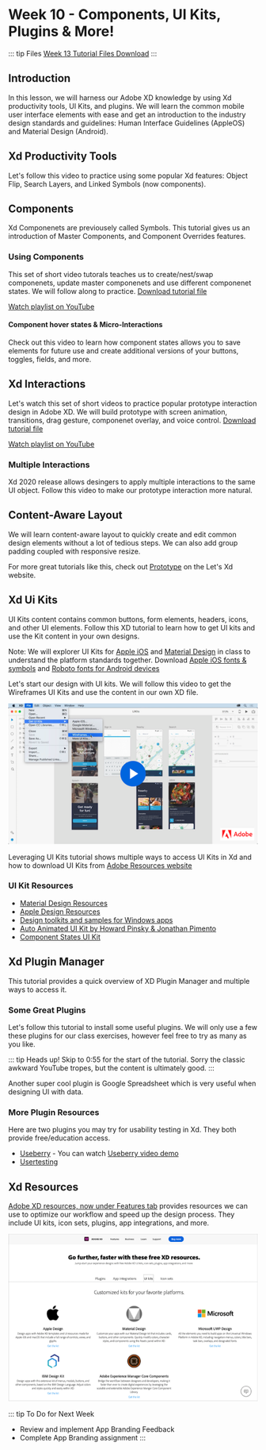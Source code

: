 # Week 10 - Components, UI Kits, Plugins & More!

::: tip Files
[Week 13 Tutorial Files Download](https://drive.google.com/uc?export=download&id=131s3TLxqdlr79sz892PJK5qFlk-2UJGd)
:::

## Introduction

In this lesson, we will harness our Adobe XD knowledge by using Xd productivity tools, UI Kits, and plugins. We will learn the common mobile user interface elements with ease and get an introduction to the industry design standards and guidelines: Human Interface Guidelines (AppleOS) and Material Design (Android).

## Xd Productivity Tools

Let's follow this video to practice using some popular Xd features: Object Flip, Search Layers, and Linked Symbols (now components).

<YouTube
  url="https://www.youtube.com/embed/wHlcOCJycxw"
  title=""
/>

## Components

Xd Componenets are previousely called Symbols. This tutorial gives us an introduction of Master Components, and Component Overrides features.

<YouTube
  url="https://www.youtube.com/embed/qrsuk6zl8B8"
  title=""
/>

### Using Components

This set of short video tutorals teaches us to create/nest/swap componenets, update master componenets and use different componenet states. We will follow along to practice. [Download tutorial file](https://www.dropbox.com/s/vfz93h52t0nsgvz/Components_Demo.xd?dl=0)

[Watch playlist on YouTube](https://youtube.com/playlist?list=PLHjwuoik-ep1PW3Dh29lgnN8X2VSBYEwt)

#### Component hover states & Micro-Interactions

Check out this video to learn how component states allows you to save elements for future use and create additional versions of your buttons, toggles, fields, and more.

<YouTube
  url="https://www.youtube.com/embed/c8ov6IzFE0c"
  title=""
/>

## Xd Interactions

Let's watch this set of short videos to practice popular prototype interaction design in Adobe XD. We will build prototype with screen animation, transitions, drag gesture, componenet overlay, and voice control. [Download tutorial file](https://www.dropbox.com/s/j12i70snyblerui/Prototyping_Demo.xd?dl=0)

[Watch playlist on YouTube](https://youtube.com/playlist?list=PLHjwuoik-ep2SMq4Ns1tQAHyk-Bj2kR3V)

### Multiple Interactions

Xd 2020 release allows desingers to apply multiple interactions to the same UI object. Follow this video to make our prototype interaction more natural.

<YouTube
  url="https://www.youtube.com/embed/zWQv9Qszm7c"
  title=""
/>

## Content-Aware Layout

We will learn content-aware layout to quickly create and edit common design elements without a lot of tedious steps. We can also add group padding coupled with responsive resize.

<YouTube
  url="https://www.youtube.com/embed/h2yyNV4fnN0"
  title=""
/>

For more great tutorials like this, check out [Prototype](https://www.adobe.com/products/xd/learn/prototype.html) on the Let's Xd website.

## Xd Ui Kits

UI Kits content contains common buttons, form elements, headers, icons, and other UI elements. Follow this XD tutorial to learn how to get UI kits and use the Kit content in your own designs.

Note: We will explorer UI Kits for [Apple iOS](https://developer.apple.com/design/resources/) and [Material Design]("https://material.io/resources) in class to understand the platform standards together. Download [Apple iOS fonts & symbols](https://developer.apple.com/fonts/) and [Roboto fonts for Android devices](https://material.io/design/typography/understanding-typography.html#system-fonts)

Let's start our design with UI kits. We will follow this video to get the Wireframes UI Kits and use the content in our own XD file.

[![Link to Adobe Xd tutorial on starting your design with UI kits](./wireframeUIkits.png)](https://helpx.adobe.com/xd/how-to/ui-kits.html)

Leveraging UI Kits tutorial shows multiple ways to access UI Kits in Xd and how to download UI Kits from [Adobe Resources website](https://helpx.adobe.com/xd/how-to/ui-kits.html)

<YouTube
  url="https://www.youtube.com/embed/Jgk83qXOYSk"
  title=""
/>

### UI Kit Resources

- [Material Design Resources](https://material.io/resources)
- [Apple Design Resources](https://developer.apple.com/design/resources/)
- [Design toolkits and samples for Windows apps](https://docs.microsoft.com/en-us/windows/uwp/design/downloads/)
- [Auto Animated UI Kit by Howard Pinsky & Jonathan Pimento](https://www.behance.net/gallery/72065227/Auto-Animate-UI-Kit-for-Adobe-XD)
- [Component States UI Kit](https://letsxd.com/states)

## Xd Plugin Manager

This tutorial provides a quick overview of XD Plugin Manager and multiple ways to access it.

<YouTube
  url="https://www.youtube.com/embed/YAgKDA6c9_I"
  title=""
/>

### Some Great Plugins

Let's follow this tutorial to install some useful plugins. We will only use a few these plugins for our class exercises, however feel free to try as many as you like.

::: tip Heads up!
Skip to 0:55 for the start of the tutorial. Sorry the classic awkward YouTube tropes, but the content is ultimately good.
:::

<YouTube
  url="https://www.youtube.com/embed/d-Hxze_r9rU"
  title=""
/>

Another super cool plugin is Google Spreadsheet which is very useful when designing UI with data.

<YouTube
  url="https://www.youtube.com/embed/g8z0l5moNIw"
  title=""
/>

### More Plugin Resources

Here are two plugins you may try for usability testing in Xd. They both provide free/education access.

- [Useberry](https://www.useberry.com/integrations/adobe-xd/) - You can watch [Useberry video demo](https://www.youtube.com/watch?v=ecFwUeYtq78)
- [Usertesting](https://help.usertesting.com/hc/en-us/articles/360014666372)

## Xd Resources

[Adobe XD resources, now under Features tab](https://www.adobe.com/products/xd/features/ui-kits.html) provides resources we can use to optimize our workflow and speed up the design process. They include UI kits, icon sets, plugins, app integrations, and more.

![Xd Resources page](./XdResources.png)

::: tip To Do for Next Week

- Review and implement App Branding Feedback
- Complete App Branding assignment
  :::
